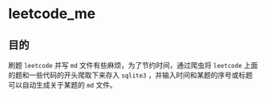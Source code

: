 # leetcode_me
## 目的
刷题 `leetcode` 并写 `md` 文件有些麻烦，为了节约时间，通过爬虫将 `leetcode` 上面的题和一些代码的开头爬取下来存入 `sqlite3` ，并输入时间和某题的序号或标题可以自动生成关于某题的 `md` 文件。

